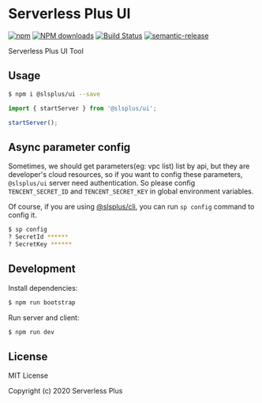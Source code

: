 # Serverless Plus UI

[![npm](https://img.shields.io/npm/v/@slsplus/ui)](http://www.npmtrends.com/@slsplus/ui)
[![NPM downloads](http://img.shields.io/npm/dm/@slsplus/ui.svg?style=flat-square)](http://www.npmtrends.com/@slsplus/ui)
[![Build Status](https://github.com/serverless-plus/ui/workflows/Validate/badge.svg?branch=master)](https://github.com/serverless-plus/ui/actions?query=workflow:Validate+branch:master)
[![semantic-release](https://img.shields.io/badge/%20%20%F0%9F%93%A6%F0%9F%9A%80-semantic--release-e10079.svg)](https://github.com/semantic-release/semantic-release)

Serverless Plus UI Tool

## Usage

```bash
$ npm i @slsplus/ui --save
```

```js
import { startServer } from '@slsplus/ui';

startServer();
```

## Async parameter config

Sometimes, we should get parameters(eg: vpc list) list by api, but they are developer's cloud resources, so if you want to config these parameters, `@slsplus/ui` server need authentication. So please config `TENCENT_SECRET_ID` and `TENCENT_SECRET_KEY` in global environment variables.

Of course, if you are using [@slsplus/cli](https://github.com/serverless-plus/cli), you can run `sp config` command to config it.

```bash
$ sp config
? SecretId ******
? SecretKey ******
```

## Development

Install dependencies:

```bash
$ npm run bootstrap
```

Run server and client:

```bash
$ npm run dev
```

## License

MIT License

Copyright (c) 2020 Serverless Plus
